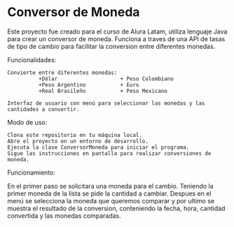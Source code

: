 # Conversor de Moneda

Este proyecto fue creado para el curso de Alura Latam, utiliza lenguaje Java para crear un conversor de moneda. Funciona a traves de una API de tasas de tipo de cambio para facilitar la conversion entre diferentes monedas.

Funcionalidades:

    Convierte entre diferentes monedas:  
              +Dólar                    + Peso Colombiano
              +Peso Argentino           + Euro
              +Real Brasileño           + Peso Mexicano
              
    Interfaz de usuario con menú para seleccionar las monedas y las cantidades a convertir.


Modo de uso:

    Clona este repositorio en tu máquina local.
    Abre el proyecto en un entorno de desarrollo.
    Ejecuta la clase ConversorMoneda para iniciar el programa.
    Sigue las instrucciones en pantalla para realizar conversiones de moneda.
    

Funcionamiento: 

  En el primer paso se solicitara una moneda para el cambio.
  Teniendo la primer moneda de la lista se pide la cantidad a cambiar.
  Despues en el menú se selecciona la moneda que queremos comparar y
  por ultimo se muestra el resultado de la conversion, conteniendo la fecha, hora, cantidad convertida y las monedas comparadas.
